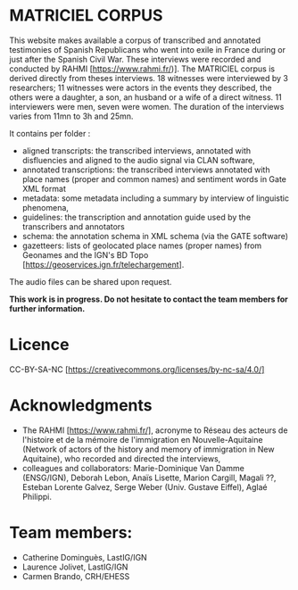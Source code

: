 # MATRICIEL CORPUS

This website makes available a corpus of transcribed and annotated testimonies of Spanish Republicans who went into exile in France during or just after the Spanish Civil War. These interviews were recorded and conducted by RAHMI [https://www.rahmi.fr/)]. The MATRICIEL corpus is derived directly from theses interviews. 18 witnesses were interviewed by 3 researchers; 11 witnesses were actors in the events they described, the others were a daughter, a son, an husband or a wife of a direct witness. 11 interviewers were men, seven were women. The duration of the interviews varies from 11mn to 3h and 25mn.

It contains per folder :
- aligned transcripts: the transcribed interviews, annotated with disfluencies and aligned to the audio signal via CLAN software,
- annotated transcriptions: the transcribed interviews annotated with place names (proper and common names) and sentiment words in Gate XML format
- metadata: some metadata including a summary by interview of linguistic phenomena,
- guidelines: the transcription and annotation guide used by the transcribers and annotators
- schema: the annotation schema in XML schema (via the GATE software)
- gazetteers: lists of geolocated place names (proper names) from Geonames and the IGN's BD Topo [https://geoservices.ign.fr/telechargement].

The audio files can be shared upon request.

**This work is in progress. Do not hesitate to contact the team members for further information.**

# Licence
CC-BY-SA-NC [https://creativecommons.org/licenses/by-nc-sa/4.0/]

# Acknowledgments
 - The RAHMI [https://www.rahmi.fr/], acronyme to Réseau des acteurs de l'histoire et de la mémoire de l'immigration en Nouvelle-Aquitaine (Network of actors of the history and memory of immigration in New Aquitaine), who recorded and directed the interviews,
- colleagues and collaborators: Marie-Dominique Van Damme (ENSG/IGN), Deborah Lebon, Anaïs Lisette, Marion Cargill, Magali ??, Esteban Lorente Galvez, Serge Weber (Univ. Gustave Eiffel), Aglaé Philippi.

# Team members:
- Catherine Dominguès, LastIG/IGN
- Laurence Jolivet, LastIG/IGN
- Carmen Brando, CRH/EHESS
